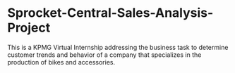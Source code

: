 # Sprocket-Central-Sales-Analysis-Project
This is a KPMG Virtual Internship addressing the business task to determine customer trends and behavior of a company that specializes in the production of bikes and accessories.
